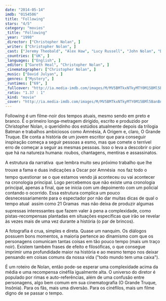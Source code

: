 ```yaml
---
date: "2014-05-14"
imdb: "0154506"
title: "Following"
stars: "4/5"
category: "movies"
_title: "Following"
_year: "1998"
_director: ["Christopher Nolan", ]
_writer: ["Christopher Nolan", ]
_cast: ["Jeremy Theobald", "Alex Haw", "Lucy Russell", "John Nolan", "Dick Bradsell", "Gillian El-Kadi", "Jennifer Angel", "Nicolas Carlotti", "Darren Ormandy", ]
_countries: ["UK", ]
_languages: ["English", ]
_editor: ["Gareth Heal", "Christopher Nolan", ]
_cinematographer: ["Christopher Nolan", ]
_music: ["David Julyan", ]
_genres: ["Mystery", ]
_runtimes: ["69", ]
_fullcover: "http://ia.media-imdb.com/images/M/MV5BMTkxNTkyMTY0M15BMl5BanBnXkFtZTcwOTgxMDIyMQ@@.jpg"
_ratio: "1.37 : 1"
_kind: "movie"
_cover: "http://ia.media-imdb.com/images/M/MV5BMTkxNTkyMTY0M15BMl5BanBnXkFtZTcwOTgxMDIyMQ@@._V1._SX99_SY140_.jpg"
---
```

Following é um filme-noir dos tempos atuais, mesmo sendo em preto e branco. É o primeiro longa-metragem dirigido, escrito e produzido por Christopher Nolan, o queridinho dos estúdios atualmente depois da trilogia Batman e trabalhos ambiciosos como Amnésia, A Origem e, claro, O Grande Truque. Ele conta a história de um jovem escritor que para conseguir inspiração começa a seguir pessoas a esmo, mas que comete o terrível erro de começar a seguir as mesmas pessoas. Isso o leva a descobrir o pior que há na natureza humana: roubos, chantagens, mentiras e assassinatos.

A estrutura da narrativa  que lembra muito seu próximo trabalho que lhe trouxe a fama e duas indicações a Oscar por Amnésia  nos faz todo o tempo questionar se o que estamos vendo já aconteceu ou vai acontecer na cronologia principal. Logo percebemos que não existe uma cronologia principal, apenas a final, que se inicia com um depoimento com um policial contando o ocorrido. Essa estrutura complica um pouco desnecessariamente para o espectador por não dar muitas dicas de qual o tempo atual  assim como 21 Gramas  mas não deixa de produzir algumas supressas interessantes que fazem valer à pena a complexidade, como pistas-recompensas plantadas em situações específicas que irão se revelar às vezes mais de uma vez durante a história (o par de brincos).

A fotografia é crua, simples e direta. Quase um nanquim. Os diálogos possuem bons momentos, a maioria pertence ao dinamismo com que os personagens comunicam tantas coisas em tão pouco tempo (mais um traço noir). Existem também frases de efeito e filosóficas, o que consegue imprimir uma profundidade maior na história e ao mesmo tempo nos deixar pensando em coisas comuns da nossa vida ("todo mundo tem uma caixa").

É um roteiro de Nolan, então pode-se esperar uma complexidade acima da média e uma recompensa cinéfila igualmente alta. O universo do diretor é populado por rimas e auto-referências, além de uma confusão entre personagens, algo bem comum em sua cinematografia (O Grande Truque, Insônia). Para os fãs, mais uma diversão. Para os cinéfilos, mais um filme digno de se passar o tempo.
